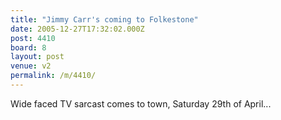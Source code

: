 ```yaml
---
title: "Jimmy Carr's coming to Folkestone"
date: 2005-12-27T17:32:02.000Z
post: 4410
board: 8
layout: post
venue: v2
permalink: /m/4410/
---
```

Wide faced TV sarcast comes to town, Saturday 29th of April...
